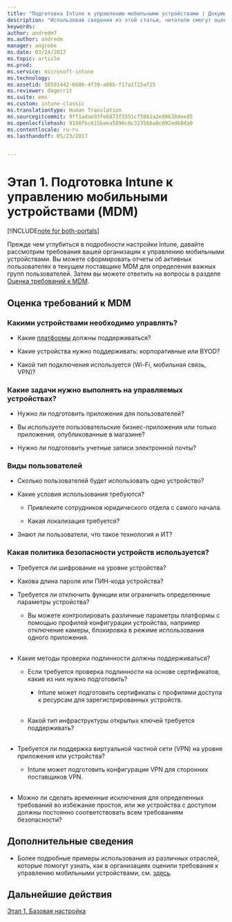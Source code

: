 ```yaml
---
title: "Подготовка Intune к управлению мобильными устройствами | Документация Майкрософт"
description: "Использовав сведения из этой статьи, читатели смогут оценить бизнес-требования и технические требования перед миграцией в Intune."
keywords: 
author: andredm7
ms.author: andredm
manager: angrobe
ms.date: 03/24/2017
ms.topic: article
ms.prod: 
ms.service: microsoft-intune
ms.technology: 
ms.assetid: 58591442-6606-4f39-a06b-f17a1f25af25
ms.reviewer: dagerrit
ms.suite: ems
ms.custom: intune-classic
ms.translationtype: Human Translation
ms.sourcegitcommit: 9ff1adae93fe6873f5551cf58b1a2e89638dee85
ms.openlocfilehash: 9108fbc615baea5896c0c323566a0c092ed68da0
ms.contentlocale: ru-ru
ms.lasthandoff: 05/23/2017


---
```


# <a name="phase-1-prepare-intune-for-mobile-device-management-mdm"></a>Этап 1. Подготовка Intune к управлению мобильными устройствами (MDM)

[!INCLUDE[note for both-portals](../includes/note-for-both-portals.md)]

Прежде чем углубиться в подробности настройки Intune, давайте рассмотрим требования вашей организации к управлению мобильными устройствами. Вы можете сформировать отчеты об активных пользователях в текущем поставщике MDM для определения важных групп пользователей. Затем вы можете ответить на вопросы в разделе [Оценка требований к MDM](/intune-classic/plan-design/migration-phase1-prepare-intune-for-mobile-device-management#assess-mdm-requirements).

## <a name="assess-mdm-requirements"></a>Оценка требований к MDM

### <a name="what-kinds-of-devices-do-you-need-to-manage"></a>Какими устройствами необходимо управлять?

-   Какие [платформы](/intune-classic/get-started/supported-mobile-devices-and-computers) должны поддерживаться?

-   Какие устройства нужно поддерживать: корпоративные или BYOD?

-   Какой тип подключения используется (Wi-Fi, мобильная связь, VPN)?

### <a name="what-do-your-users-need-to-do-on-managed-devices"></a>Какие задачи нужно выполнять на управляемых устройствах?

-   Нужно ли подготовить приложения для пользователей?

-   Вы используете пользовательские бизнес-приложения или только приложения, опубликованные в магазине?

-   Нужно ли подготовить учетные записи электронной почты?

### <a name="what-kinds-of-users"></a>Виды пользователей

-   Сколько пользователей будет использовать одно устройство?

-   Какие условия использования требуются?

    -   Привлеките сотрудников юридического отдела с самого начала.

    -   Какая локализация требуется?

-   Знают ли пользователи, что такое технология и ИТ?

### <a name="what-is-your-device-security-policy"></a>Какая политика безопасности устройств используется?

-   Требуется ли шифрование на уровне устройства?

-   Какова длина пароля или ПИН-кода устройства?

-   Требуется ли отключить функции или ограничить определенные параметры устройства?

    -   Вы можете контролировать различные параметры платформы с помощью профилей конфигурации устройства, например отключение камеры, блокировка в режиме использования одного приложения.
<br></br>
-   Какие методы проверки подлинности должны поддерживаться?

    -   Если требуется проверка подлинности на основе сертификатов, какие из них нужно подготовить?

        -   Intune может подготовить сертификаты с профилями доступа к ресурсам для зарегистрированных устройств.
<br></br>
    -   Какой тип инфраструктуры открытых ключей требуется поддерживать?
<br></br>
-   Требуется ли поддержка виртуальной частной сети (VPN) на уровне приложения или устройства?

    -   Intune может подготовить конфигурации VPN для сторонних поставщиков VPN.
<br></br>
-   Можно ли сделать временные исключения для определенных требований во избежание простоя, или же устройства с доступом должны постоянно соответствовать всем требованиям безопасности?

## <a name="additional-information"></a>Дополнительные сведения

-   Более подробные примеры использования из различных отраслей, которые помогут узнать, как в организациях оценили требования к управлению мобильными устройствами, см. [здесь](https://customers.microsoft.com/story/mwh-global-now-part-of-stantec-secures-mobile-devices-with-intune).

## <a name="next-steps"></a>Дальнейшие действия

[Этап 1. Базовая настройка](/intune-classic/plan-design/migration-phase1-basic-setup)

